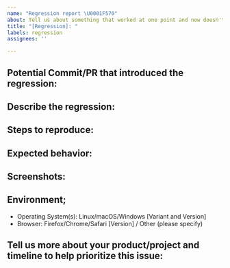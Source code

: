 ```yaml
---
name: "Regression report \U0001F570"
about: Tell us about something that worked at one point and now doesn't
title: "[Regression]: "
labels: regression
assignees: ''

---
```


<!--For regression reports, please provide as much relevant info as possible.-->

## Potential Commit/PR that introduced the regression:
<!-- If you have time to investigate, what PR/date introduced this issue. -->

## Describe the regression:
<!-- A clear and concise description of what the regression is. -->

## Steps to reproduce:
<!--
1. Do '...'
2. Click on '....'
3. See error

For the fastest support, provide a working demo or minimal reproduction using tools such as [codepen](https://codepen.io/) or [jsfiddle](https://jsfiddle.net/)
-->

## Expected behavior:
<!-- A clear and concise description of what you expected to happen. -->

## Screenshots:
<!-- If applicable, add screenshots to help explain your problem. -->

## Environment;

- Operating System(s): Linux/macOS/Windows [Variant and Version]
- Browser: Firefox/Chrome/Safari [Version] / Other (please specify)

## Tell us more about your product/project and timeline to help prioritize this issue:
<!--
* What product/project does this impact?
* List product/project release(s) and timelines.
* Is this a customer reported blocking issue?
-->
